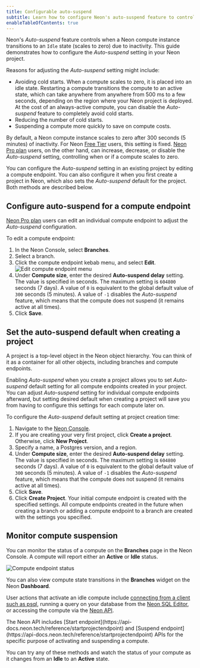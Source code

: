 ```yaml
---
title: Configurable auto-suspend
subtitle: Learn how to configure Neon's auto-suspend feature to control when your compute scales to zero 
enableTableOfContents: true
---
```


Neon's _Auto-suspend_ feature controls when a Neon compute instance transitions to an `Idle` state (scales to zero) due to inactivity. This guide demonstrates how to configure the _Auto-suspend_ setting in your Neon project.

Reasons for adjusting the _Auto-suspend_ setting might include:

- Avoiding cold starts. When a compute scales to zero, it is placed into an idle state. Restarting a compute transitions the compute to an active state, which can take anywhere from anywhere from 500 ms to a few seconds, depending on the region where your Neon project is deployed. At the cost of an always-active compute, you can disable the _Auto-suspend_ feature to completely avoid cold starts.
- Reducing the number of cold starts.
- Suspending a compute more quickly to save on compute costs.

By default, a Neon compute instance scales to zero after 300 seconds (5 minutes) of inactivity. For Neon [Free Tier](/docs/introduction/free-tier) users, this setting is fixed. [Neon Pro plan](/docs/introduction/pro-plan) users, on the other hand, can increase, decrease, or disable the _Auto-suspend_ setting, controlling when or if a compute scales to zero.

You can configure the _Auto-suspend_ setting in an existing project by editing a compute endpoint. You can also configure it when you first create a project in Neon, which also sets the _Auto-suspend_ default for the project. Both methods are described below.

## Configure auto-suspend for a compute endpoint

[Neon Pro plan](/docs/introduction/pro-plan) users can edit an individual compute endpoint to adjust the _Auto-suspend_ configuration.

To edit a compute endpoint:

1. In the Neon Console, select **Branches**.
1. Select a branch.
1. Click the compute endpoint kebab menu, and select **Edit**.
![Edit compute endpoint menu](/docs/guides/autoscaling_edit.png)
1. Under **Compute size**, enter the desired **Auto-suspend delay** setting. The value is specified in seconds. The maximum setting is `604800` seconds (7 days). A value of `0` is equivalent to the global default value of `300` seconds (5 minutes). A value of `-1` disables the _Auto-suspend_ feature, which means that the compute does not suspend (it remains active at all times).
1. Click **Save**.

## Set the auto-suspend default when creating a project

A project is a top-level object in the Neon object hierarchy. You can think of it as a container for all other objects, including branches and compute endpoints.

Enabling _Auto-suspend_ when you create a project allows you to set _Auto-suspend_ default setting for all compute endpoints created in your project. You can adjust _Auto-suspend_ setting for individual compute endpoints afterward, but setting desired default when creating a project will save you from having to configure this settings for each compute later on.

To configure the _Auto-suspend_ default setting at project creation time:

1. Navigate to the [Neon Console](https://console.neon.tech).
1. If you are creating your very first project, click **Create a project**. Otherwise, click **New Project**.
1. Specify a name, a Postgres version, and a region.
1. Under **Compute size**, enter the desired **Auto-suspend delay** setting. The value is specified in seconds. The maximum setting is `604800` seconds (7 days). A value of `0` is equivalent to the global default value of `300` seconds (5 minutes). A value of `-1` disables the _Auto-suspend_ feature, which means that the compute does not suspend (it remains active at all times).
1. Click **Save**.
1. Click **Create Project**. Your initial compute endpoint is created with the specified settings. All compute endpoints created in the future when creating a branch or adding a compute endpoint to a branch are created with the settings you specified.

## Monitor compute suspension

You can monitor the status of a compute on the **Branches** page in the Neon Console. A compute will report either an **Active** or **Idle** status.

![Compute endpoint status](/docs/connect/compute_endpoint_state.png)

You can also view compute state transitions in the **Branches** widget on the Neon **Dashboard**.

User actions that activate an idle compute include [connecting from a client such as psql](/docs/connect/query-with-psql-editor), running a query on your database from the [Neon SQL Editor](/docs/get-started-with-neon/query-with-neon-sql-editor), or accessing the compute via the [Neon API](https://api-docs.neon.tech/reference/getting-started-with-neon-api).

<Admonition type="info">
The Neon API includes [Start endpoint](https://api-docs.neon.tech/reference/startprojectendpoint) and [Suspend endpoint](https://api-docs.neon.tech/reference/startprojectendpoint) APIs for the specific purpose of activating and suspending a compute.
</Admonition>

You can try any of these methods and watch the status of your compute as it changes from an **Idle** to an **Active** state.
